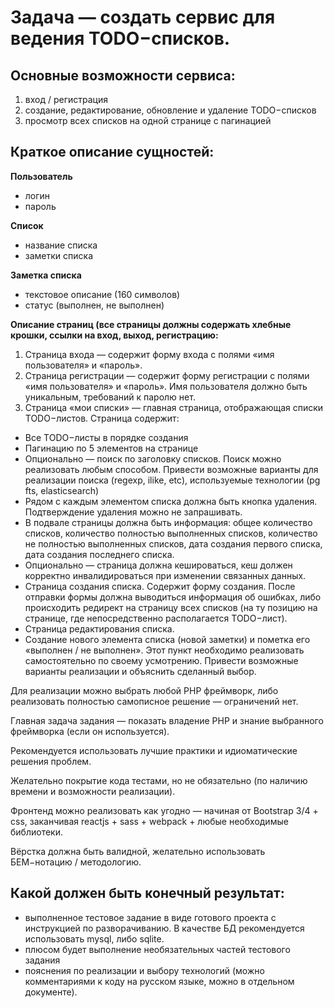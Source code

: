 # Задача — создать сервис для ведения TODO−списков.

## Основные возможности сервиса:
1.	вход / регистрация
2.	создание, редактирование, обновление и удаление TODO−списков
3.	просмотр всех списков на одной странице с пагинацией

## Краткое описание сущностей:
  **Пользователь**
  - логин
  - пароль
  
 **Список**
  - название списка
  -	заметки списка
  
 **Заметка списка**
  -	текстовое описание (160 символов)
  -	статус (выполнен, не выполнен)

**Описание страниц (все страницы должны содержать хлебные крошки, ссылки на вход, выход, регистрацию:**

1.	Страница входа — содержит форму входа с полями «имя пользователя» и «пароль».
2.	Страница регистрации — содержит форму регистрации с полями «имя пользователя» и «пароль». Имя пользователя должно быть уникальным, требований к паролю нет.
3.	Страница «мои списки» — главная страница, отображающая списки TODO−листов. Страница содержит:
  - Все TODO−листы в порядке создания
  - Пагинацию по 5 элементов на странице
  - Опционально — поиск по заголовку списков. Поиск можно реализовать любым способом. Привести возможные варианты для реализации поиска (regexp, ilike, etc), используемые технологии (pg fts, elasticsearch)
  - Рядом с каждым элементом списка должна быть кнопка удаления. Подтверждение удаления можно не запрашивать.
  - В подвале страницы должна быть информация: общее количество списков, количество полностью выполненных списков, количество не полностью выполненных списков, дата создания первого списка, дата создания последнего списка.
  - Опционально — страница должна кешироваться, кеш должен корректно инвалидироваться при изменении связанных данных.
  - Страница создания списка. Содержит форму создания. После отправки формы должна выводиться информация об ошибках, либо происходить редирект на страницу всех списков (на ту позицию на странице, где непосредственно располагается TODO−лист).
  - Страница редактирования списка.
  - Создание нового элемента списка (новой заметки) и пометка его «выполнен / не выполнен». Этот пункт необходимо реализовать самостоятельно по своему усмотрению. Привести возможные варианты реализации и объяснить сделанный выбор.


Для реализации можно выбрать любой PHP фреймворк, либо реализовать полностью самописное решение — ограничений нет.

Главная задача задания — показать владение PHP и знание выбранного фреймворка (если он используется). 

Рекомендуется использовать лучшие практики и идиоматические решения проблем.

Желательно покрытие кода тестами, но не обязательно (по наличию времени и возможности реализации).

Фронтенд можно реализовать как угодно — начиная от Bootstrap 3/4 + css, заканчивая reactjs + sass + webpack + любые необходимые
библиотеки. 

Вёрстка должна быть валидной, желательно использовать БЕМ−нотацию / методологию.

## Какой должен быть конечный результат:
-	выполненное тестовое задание в виде готового проекта с инструкцией по разворачиванию. В качестве БД рекомендуется использовать mysql, либо sqlite.
-	плюсом будет выполнение необязательных частей тестового задания
-	пояснения по реализации и выбору технологий (можно комментариями к коду на русском языке, можно в отдельном документе).
